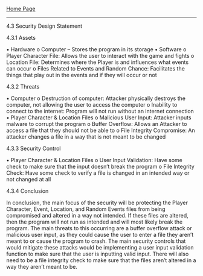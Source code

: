 [Home Page](https://github.com/SirRexOfRider/CYBR404-UNK-Oregon-Trail/tree/main)
<hr>

4.3 Security Design Statement

4.3.1 Assets

•	Hardware
o	Computer – Stores the program in its storage
•	Software
o	Player Character File: Allows the user to interact with the game and fights
o	Location File: Determines where the Player is and influences what events can occur
o	Files Related to Events and Random Chance: Facilitates the things that play out in the events and if they will occur or not

4.3.2 Threats

•	Computer
o	Destruction of computer: Attacker physically destroys the computer, not allowing the user to access the computer
o	Inability to connect to the internet: Program will not run without an internet connection
•	Player Character & Location Files
o	Malicious User Input: Attacker inputs malware to corrupt the program
o	Buffer Overflow: Allows an Attacker to access a file that they should not be able to
o	File Integrity Compromise: An attacker changes a file in a way that is not meant to be changed

4.3.3 Security Control

•	Player Character & Location Files
o	User Input Validation: Have some check to make sure that the input doesn’t break the program
o	File Integrity Check: Have some check to verify a file is changed in an intended way or not changed at all

4.3.4 Conclusion

In conclusion, the main focus of the security will be protecting the Player Character, Event, Location, and Random Events files from being compromised and altered in a way not intended. If these files are altered, then the program will not run as intended and will most likely break the program. The main threats to this occurring are a buffer overflow attack or malicious user input, as they could cause the user to enter a file they aren’t meant to or cause the program to crash. The main security controls that would mitigate these attacks would be implementing a user input validation function to make sure that the user is inputting valid input. There will also need to be a file integrity check to make sure that the files aren’t altered in a way they aren’t meant to be.
